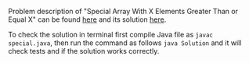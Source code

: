 Problem description of "Special Array With X Elements Greater Than or Equal X" can be found [here](https://leetcode.com/problems/special-array-with-x-elements-greater-than-or-equal-x/submissions/905720223/) and its solution [here](https://github.com/aurimas13/Solutions-To-Problems/blob/main/LeetCode/Java%20Solutions/Special%20Array%20With%20X%20Elements%20Greater%20Than%20or%20Equal%20X/special.java).

To check the solution in terminal first compile Java file as `javac special.java`, then run the command as follows `java Solution` and it will check tests and if the solution works correctly.

